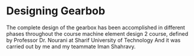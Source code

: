 # Designing Gearbob
The complete design of the gearbox has been accomplished in different phases throughout the course machine element design 2 course, defined by Professor Dr. Nourani at Sharif University of Technology And it was carried out by me and my teammate Iman Shahravy.
